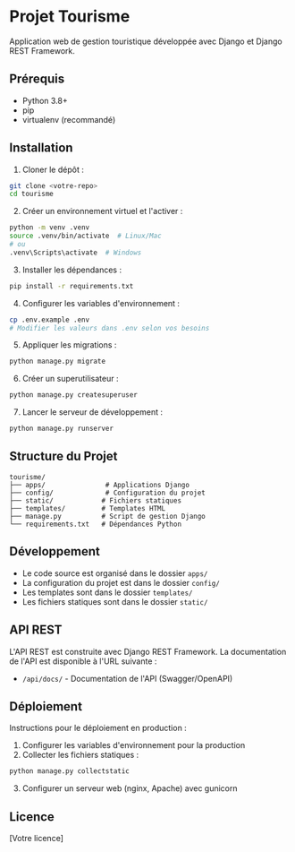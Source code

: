 # Projet Tourisme

Application web de gestion touristique développée avec Django et Django REST Framework.

## Prérequis

- Python 3.8+
- pip
- virtualenv (recommandé)

## Installation

1. Cloner le dépôt :
```bash
git clone <votre-repo>
cd tourisme
```

2. Créer un environnement virtuel et l'activer :
```bash
python -m venv .venv
source .venv/bin/activate  # Linux/Mac
# ou
.venv\Scripts\activate  # Windows
```

3. Installer les dépendances :
```bash
pip install -r requirements.txt
```

4. Configurer les variables d'environnement :
```bash
cp .env.example .env
# Modifier les valeurs dans .env selon vos besoins
```

5. Appliquer les migrations :
```bash
python manage.py migrate
```

6. Créer un superutilisateur :
```bash
python manage.py createsuperuser
```

7. Lancer le serveur de développement :
```bash
python manage.py runserver
```

## Structure du Projet

```
tourisme/
├── apps/               # Applications Django
├── config/             # Configuration du projet
├── static/            # Fichiers statiques
├── templates/         # Templates HTML
├── manage.py          # Script de gestion Django
└── requirements.txt   # Dépendances Python
```

## Développement

- Le code source est organisé dans le dossier `apps/`
- La configuration du projet est dans le dossier `config/`
- Les templates sont dans le dossier `templates/`
- Les fichiers statiques sont dans le dossier `static/`

## API REST

L'API REST est construite avec Django REST Framework. La documentation de l'API est disponible à l'URL suivante :
- `/api/docs/` - Documentation de l'API (Swagger/OpenAPI)

## Déploiement

Instructions pour le déploiement en production :

1. Configurer les variables d'environnement pour la production
2. Collecter les fichiers statiques :
```bash
python manage.py collectstatic
```
3. Configurer un serveur web (nginx, Apache) avec gunicorn

## Licence

[Votre licence] 
